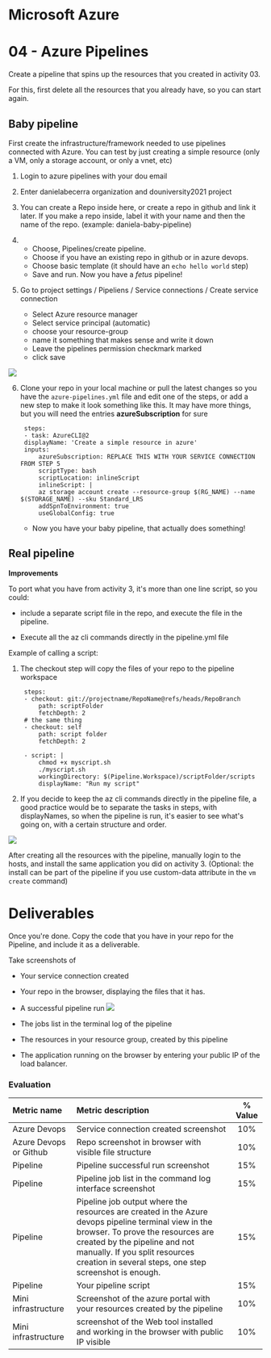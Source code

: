 # Microsoft Azure
# 04 - Azure Pipelines

Create a pipeline that spins up the resources that you created in activity 03.

For this, first delete all the resources that you already have, so you can start again.

## Baby pipeline

First create the infrastructure/framework needed to use pipelines connected with Azure. You can test by just creating a simple resource (only a VM, only a storage account, or only a vnet, etc)

1. Login to azure pipelines with your dou email

2. Enter danielabecerra organization and douniversity2021 project

3. You can create a Repo inside here, or create a repo in github and link it later. If you make a repo inside, label it with your name and then the name of the repo. (example: daniela-baby-pipeline)

4. - Choose, Pipelines/create  pipeline. 
   - Choose if you have an existing repo in github or in azure devops. 
   - Choose basic template (it should have an `echo hello world` step)
   - Save and run. Now you have a *fetus* pipeline!

5. Go to project settings / Pipeliens / Service connections / Create service connection
    * Select Azure resource manager
    * Select service principal (automatic)
    * choose your resource-group
    * name it something that makes sense and write it down
    * Leave the pipelines permission checkmark marked
    * click save

![](images/service.png)

6. Clone your repo in your local machine or pull the latest changes so you have the `azure-pipelines.yml` file
and edit one of the steps, or add a new step to make it look something like this. It may have more things, but you will need the entries **azureSubscription** for sure

        steps:
        - task: AzureCLI@2
        displayName: 'Create a simple resource in azure'
        inputs:
            azureSubscription: REPLACE THIS WITH YOUR SERVICE CONNECTION FROM STEP 5
            scriptType: bash
            scriptLocation: inlineScript
            inlineScript: |
            az storage account create --resource-group $(RG_NAME) --name $(STORAGE_NAME) --sku Standard_LRS 
            addSpnToEnvironment: true
            useGlobalConfig: true

    * Now you have your baby pipeline, that actually does something!


## Real pipeline

**Improvements**

To port what you have from activity 3, it's more than one line script, so you could:
-  include a separate script file in the repo, and execute the file in the pipeline.
* Execute all the az cli commands directly in the pipeline.yml file

Example of calling a script:

1. The checkout step will copy the files of your repo to the pipeline workspace

        steps:
        - checkout: git://projectname/RepoName@refs/heads/RepoBranch
            path: scriptFolder
            fetchDepth: 2
        # the same thing
        - checkout: self
            path: script folder
            fetchDepth: 2

        - script: |
            chmod +x myscript.sh
            ./myscript.sh
            workingDirectory: $(Pipeline.Workspace)/scriptFolder/scripts
            displayName: "Run my script"

2. If you decide to keep the az cli commands directly in the pipeline file, a good practice would be to separate the tasks in steps, with displayNames, so when the pipeline is run, it's easier to see what's going on, with a certain structure and order.

![](images/steps.png)


After creating all the resources with the pipeline, manually login to the hosts, and install the same application you did on activity 3. (Optional: the install can be part of the pipeline if you use custom-data attribute in the `vm create` command)

# Deliverables

Once you're done. Copy the code that you have in your repo for the Pipeline, and include it as a deliverable.

Take screenshots of
* Your service connection created
* Your repo in the browser, displaying the files that it has.
* A successful pipeline run 
![](images/success.png)

* The jobs list in the terminal log of the pipeline
* The resources in your resource group, created by this pipeline
* The application running on the browser by entering your public IP of the load balancer.


### Evaluation

| Metric name        | Metric description                                | % Value |
|:------------------ |:--------------------------------------------------|:--:|
| Azure Devops | Service connection created screenshot | 10% |
| Azure Devops or Github | Repo screenshot in browser with visible file structure | 10% |
| Pipeline | Pipeline successful run screenshot | 15%|
|Pipeline  | Pipeline job list in the command log interface screenshot | 15%|
| Pipeline | Pipeline job output where the resources are created in the Azure devops pipeline terminal view in the browser. To prove the resources are created by the pipeline and not manually. If you split resources creation in several steps, one step screenshot is enough. | 15%|
| Pipeline | Your pipeline script  | 15% |
| Mini infrastructure | Screenshot of the azure portal with your resources created by the pipeline | 10% |
| Mini infrastructure | screenshot of the Web tool installed and working in the browser with public IP visible | 10% |
